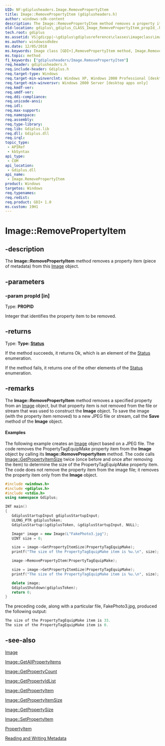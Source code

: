 ```yaml
---
UID: NF:gdiplusheaders.Image.RemovePropertyItem
title: Image::RemovePropertyItem (gdiplusheaders.h)
author: windows-sdk-content
description: The Image::RemovePropertyItem method removes a property item (piece of metadata) from this Image object.
old-location: gdiplus\_gdiplus_CLASS_Image_RemovePropertyItem_propId_.htm
tech.root: gdiplus
ms.assetid: VS|gdicpp|~\gdiplus\gdiplusreference\classes\imageclass\imagemethods\removepropertyitem.htm
ms.author: windowssdkdev
ms.date: 12/05/2018
ms.keywords: Image class [GDI+],RemovePropertyItem method, Image.RemovePropertyItem, Image::RemovePropertyItem, RemovePropertyItem, RemovePropertyItem method [GDI+], RemovePropertyItem method [GDI+],Image class, _gdiplus_CLASS_Image_RemovePropertyItem_propId_, gdiplus._gdiplus_CLASS_Image_RemovePropertyItem_propId_
ms.topic: method
f1_keywords: ["gdiplusheaders/Image.RemovePropertyItem"]
req.header: gdiplusheaders.h
req.include-header: Gdiplus.h
req.target-type: Windows
req.target-min-winverclnt: Windows XP, Windows 2000 Professional [desktop apps only]
req.target-min-winversvr: Windows 2000 Server [desktop apps only]
req.kmdf-ver: 
req.umdf-ver: 
req.ddi-compliance: 
req.unicode-ansi: 
req.idl: 
req.max-support: 
req.namespace: 
req.assembly: 
req.type-library: 
req.lib: Gdiplus.lib
req.dll: Gdiplus.dll
req.irql: 
topic_type:
 - APIRef
 - kbSyntax
api_type:
 - COM
api_location:
 - Gdiplus.dll
api_name:
 - Image.RemovePropertyItem
product: Windows
targetos: Windows
req.typenames: 
req.redist: 
req.product: GDI+ 1.0
ms.custom: 19H1
---
```


# Image::RemovePropertyItem


## -description


The <b>Image::RemovePropertyItem</b> method removes a property item (piece of metadata) from this 
			<a href="https://docs.microsoft.com/windows/desktop/api/gdiplusheaders/nl-gdiplusheaders-image">Image</a> object.


## -parameters




### -param propId [in]

Type: <b>PROPID</b>

Integer that identifies the property item to be removed. 


## -returns



Type: <strong>Type: <b><a href="https://docs.microsoft.com/windows/desktop/api/gdiplustypes/ne-gdiplustypes-status">Status</a></b>
</strong>

If the method succeeds, it returns Ok, which is an element of the 
						<a href="https://docs.microsoft.com/windows/desktop/api/gdiplustypes/ne-gdiplustypes-status">Status</a> enumeration.

If the method fails, it returns one of the other elements of the 
						<a href="https://docs.microsoft.com/windows/desktop/api/gdiplustypes/ne-gdiplustypes-status">Status</a> enumeration.




## -remarks



The <b>Image::RemovePropertyItem</b> method removes a specified property from an 
				<a href="https://docs.microsoft.com/windows/desktop/api/gdiplusheaders/nl-gdiplusheaders-image">Image</a> object, but that property item is not removed from the file or stream that was used to construct the 
				<b>Image</b> object. To save the image (with the property item removed) to a new JPEG file or stream, call the 
				<b>Save</b> method of the 
				<b>Image</b> object.


#### Examples



The following example creates an 
						<a href="https://docs.microsoft.com/windows/desktop/api/gdiplusheaders/nl-gdiplusheaders-image">Image</a> object based on a JPEG file. The code removes the PropertyTagEquipMake property item from the 
						<b>Image</b> object by calling its <b>Image::RemovePropertyItem</b> method. The code calls <a href="https://docs.microsoft.com/windows/desktop/api/gdiplusheaders/nf-gdiplusheaders-image-getpropertyitemsize">Image::GetPropertyItemSize</a> twice (once before and once after removing the item) to determine the size of the PropertyTagEquipMake property item. The code does not remove the property item from the image file; it removes the property item only from the 
						<b>Image</b> object.


```cpp
#include <windows.h>
#include <gdiplus.h>
#include <stdio.h>
using namespace Gdiplus;

INT main()
{
   GdiplusStartupInput gdiplusStartupInput;
   ULONG_PTR gdiplusToken;
   GdiplusStartup(&gdiplusToken, &gdiplusStartupInput, NULL);

   Image* image = new Image(L"FakePhoto3.jpg");
   UINT size = 0;

   size = image->GetPropertyItemSize(PropertyTagEquipMake);
   printf("The size of the PropertyTagEquipMake item is %u.\n", size);

   image->RemovePropertyItem(PropertyTagEquipMake);   

   size = image->GetPropertyItemSize(PropertyTagEquipMake);
   printf("The size of the PropertyTagEquipMake item is %u.\n", size);

   delete image;
   GdiplusShutdown(gdiplusToken);
   return 0;
}
```


The preceding code, along with a particular file, FakePhoto3.jpg, produced the following output:


```cpp
The size of the PropertyTagEquipMake item is 33.
The size of the PropertyTagEquipMake item is 0.
```





## -see-also




<a href="https://docs.microsoft.com/windows/desktop/api/gdiplusheaders/nl-gdiplusheaders-image">Image</a>



<a href="https://docs.microsoft.com/windows/desktop/api/gdiplusheaders/nf-gdiplusheaders-image-getallpropertyitems">Image::GetAllPropertyItems</a>



<a href="https://docs.microsoft.com/windows/desktop/api/gdiplusheaders/nf-gdiplusheaders-image-getpropertycount">Image::GetPropertyCount</a>



<a href="https://docs.microsoft.com/windows/desktop/api/gdiplusheaders/nf-gdiplusheaders-image-getpropertyidlist">Image::GetPropertyIdList</a>



<a href="https://docs.microsoft.com/windows/desktop/api/gdiplusheaders/nf-gdiplusheaders-image-getpropertyitem">Image::GetPropertyItem</a>



<a href="https://docs.microsoft.com/windows/desktop/api/gdiplusheaders/nf-gdiplusheaders-image-getpropertyitemsize">Image::GetPropertyItemSize</a>



<a href="https://docs.microsoft.com/windows/desktop/api/gdiplusheaders/nf-gdiplusheaders-image-getpropertysize">Image::GetPropertySize</a>



<a href="https://docs.microsoft.com/windows/desktop/api/gdiplusheaders/nf-gdiplusheaders-image-setpropertyitem">Image::SetPropertyItem</a>



<a href="https://docs.microsoft.com/previous-versions/ms534493(v=vs.85)">PropertyItem</a>



<a href="https://docs.microsoft.com/windows/desktop/gdiplus/-gdiplus-reading-and-writing-metadata-use">Reading and Writing Metadata</a>
 

 

